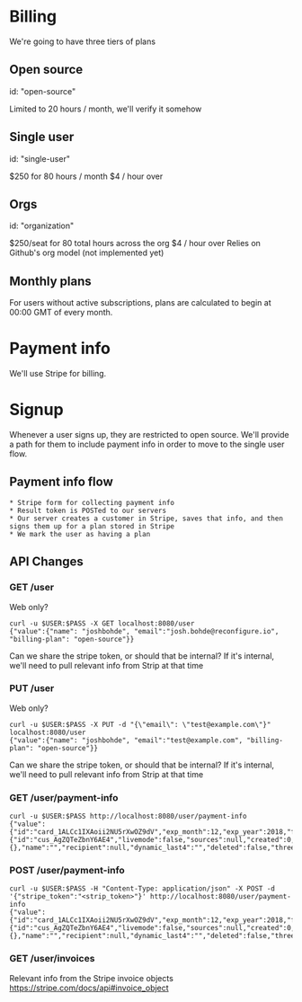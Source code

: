 # Billing

We're going to have three tiers of plans

## Open source

id: "open-source"

Limited to 20 hours / month, we'll verify it somehow

## Single user

id: "single-user"

$250 for 80 hours / month
$4 / hour over

## Orgs

id: "organization"

$250/seat for 80 total hours across the org
$4 / hour over
Relies on Github's org model (not implemented yet)

## Monthly plans
For users without active subscriptions, plans are calculated to begin at 00:00 GMT of every month.

# Payment info

We'll use Stripe for billing.

# Signup

Whenever a user signs up, they are restricted to open source. We'll
provide a path for them to include payment info in order to move to
the single user flow.

## Payment info flow

    * Stripe form for collecting payment info
    * Result token is POSTed to our servers
    * Our server creates a customer in Stripe, saves that info, and then signs them up for a plan stored in Stripe
    * We mark the user as having a plan

## API Changes

### GET /user

Web only?

```
curl -u $USER:$PASS -X GET localhost:8080/user
{"value":{"name": "joshbohde", "email":"josh.bohde@reconfigure.io", "billing-plan": "open-source"}}
```
Can we share the stripe token, or should that be internal? If it's internal, we'll need to pull relevant info from Strip at that time

### PUT /user

Web only?

```
curl -u $USER:$PASS -X PUT -d "{\"email\": \"test@example.com\"}" localhost:8080/user
{"value":{"name": "joshbohde", "email":"test@example.com", "billing-plan": "open-source"}}
```
Can we share the stripe token, or should that be internal? If it's internal, we'll need to pull relevant info from Strip at that time

### GET /user/payment-info

```
curl -u $USER:$PASS http://localhost:8080/user/payment-info
{"value":{"id":"card_1ALCc1IXAoii2NU5rXwOZ9dV","exp_month":12,"exp_year":2018,"fingerprint":"SLmtIDa2sqd2iFnb","funding":"credit","last4":"4242","brand":"Visa","currency":"","default_for_currency":false,"address_city":"","address_country":"","address_line1":"","address_line1_check":"","address_line2":"","address_state":"","address_zip":"94301","address_zip_check":"pass","country":"US","customer":{"id":"cus_AgZQTeZbnY6AE4","livemode":false,"sources":null,"created":0,"account_balance":0,"currency":"","default_source":null,"delinquent":false,"description":"","discount":null,"email":"","metadata":null,"subscriptions":null,"deleted":false,"shipping":null,"business_vat_id":""},"cvc_check":"pass","metadata":{},"name":"","recipient":null,"dynamic_last4":"","deleted":false,"three_d_secure":null,"tokenization_method":"","description":"","iin":"","issuer":""}}
```


### POST /user/payment-info

```
curl -u $USER:$PASS -H "Content-Type: application/json" -X POST -d '{"stripe_token":"<strip_token>"}' http://localhost:8080/user/payment-info
{"value":{"id":"card_1ALCc1IXAoii2NU5rXwOZ9dV","exp_month":12,"exp_year":2018,"fingerprint":"SLmtIDa2sqd2iFnb","funding":"credit","last4":"4242","brand":"Visa","currency":"","default_for_currency":false,"address_city":"","address_country":"","address_line1":"","address_line1_check":"","address_line2":"","address_state":"","address_zip":"94301","address_zip_check":"pass","country":"US","customer":{"id":"cus_AgZQTeZbnY6AE4","livemode":false,"sources":null,"created":0,"account_balance":0,"currency":"","default_source":null,"delinquent":false,"description":"","discount":null,"email":"","metadata":null,"subscriptions":null,"deleted":false,"shipping":null,"business_vat_id":""},"cvc_check":"pass","metadata":{},"name":"","recipient":null,"dynamic_last4":"","deleted":false,"three_d_secure":null,"tokenization_method":"","description":"","iin":"","issuer":""}}
```

### GET /user/invoices

Relevant info from the Stripe invoice objects
https://stripe.com/docs/api#invoice_object
